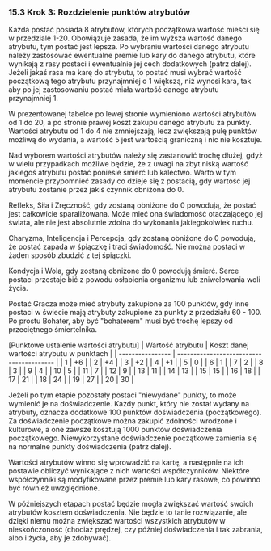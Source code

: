 ### 15.3 Krok 3: Rozdzielenie punktów atrybutów

Każda postać posiada 8 atrybutów, których początkowa wartość mieści się w przedziale 1-20. Obowiązuje zasada, że im wyższa wartość danego atrybutu, tym postać jest lepsza. Po wybraniu wartości danego atrybutu należy zastosować ewentualne premie lub kary do danego atrybutu, które wynikają z rasy postaci i ewentualnie jej cech dodatkowych (patrz dalej). Jeżeli jakaś rasa ma karę do atrybutu, to postać musi wybrać wartość początkową tego atrybutu przynajmniej o 1 większą, niż wynosi kara, tak aby po jej zastosowaniu postać miała wartość danego atrybutu przynajmniej 1. 

W prezentowanej tabelce po lewej stronie wymieniono wartości atrybutów od 1 do 20, a po stronie prawej koszt zakupu danego atrybutu za punkty. Wartości atrybutu od 1 do 4 nie zmniejszają, lecz zwiększają pulę punktów możliwą do wydania, a wartość 5 jest wartością graniczną i nic nie kosztuje.

Nad wyborem wartości atrybutów należy się zastanowić trochę dłużej, gdyż w wielu przypadkach możliwe będzie, że z uwagi na zbyt niską wartość jakiegoś atrybutu postać poniesie śmierć lub kalectwo. Warto w tym momencie przypomnieć zasady co dzieje się z postacią, gdy wartość jej atrybutu zostanie przez jakiś czynnik obniżona do 0.

Refleks, Siła i Zręczność, gdy zostaną obniżone do 0 powodują, że postać jest całkowicie sparaliżowana. Może mieć ona świadomość otaczającego jej świata, ale nie jest absolutnie zdolna do wykonania jakiegokolwiek ruchu. 

Charyzma, Inteligencja i Percepcja, gdy zostaną obniżone do 0 powodują, że postać zapada w śpiączkę i traci świadomość. Nie można postaci w żaden sposób zbudzić z tej śpiączki.  

Kondycja i Wola, gdy zostaną obniżone do 0 powodują śmierć. Serce postaci przestaje bić z powodu osłabienia organizmu lub zniwelowania woli życia.

Postać Gracza może mieć atrybuty zakupione za 100 punktów, gdy inne postaci w świecie mają atrybuty zakupione za punkty z przedziału 60 - 100. Po prostu Bohater, aby być "bohaterem" musi być trochę lepszy od przeciętnego śmiertelnika.
 
[Punktowe ustalenie wartości atrybutu]
| Wartość atrybutu | Koszt danej wartości atrybutu w punktach |
| ---------------- | ---------------------------------------- |
|  1               | +6                                       |
|  2               | +4                                       |
|  3               | +2                                       |
|  4               | +1                                       |
|  5               |  0                                       |
|  6               |  1                                       |
|  7               |  2                                       |
|  8               |  3                                       |
|  9               |  4                                       |
| 10               |  5                                       |
| 11               |  7                                       |
| 12               |  9                                       |
| 13               | 11                                       |
| 14               | 13                                       |
| 15               | 15                                       |
| 16               | 18                                       |
| 17               | 21                                       |
| 18               | 24                                       |
| 19               | 27                                       |
| 20               | 30                                       |
	
Jeżeli po tym etapie pozostały postaci "niewydane" punkty, to może wymienić je na doświadczenie. Każdy punkt, który nie został wydany na atrybuty, oznacza dodatkowe 100 punktów doświadczenia (początkowego). Za doświadczenie początkowe można zakupić zdolności wrodzone i kulturowe, a one zawsze kosztują 1000 punktów doświadczenia początkowego. Niewykorzystane doświadczenie początkowe zamienia się na normalne punkty doświadczenia (patrz dalej).

Wartości atrybutów winno się wprowadzić na kartę, a następnie na ich postawie obliczyć wynikające z nich wartości współczynników. Niektóre współczynniki są modyfikowane przez premie lub kary rasowe, co powinno być również uwzględnione.

W późniejszych etapach postać będzie mogła zwiększać wartość swoich atrybutów kosztem doświadczenia. Nie będzie to tanie rozwiązanie, ale dzięki niemu można zwiększać wartości wszystkich atrybutów w nieskończoność (chociaż prędzej, czy później doświadczenia i tak zabrania, albo i życia, aby je zdobywać).